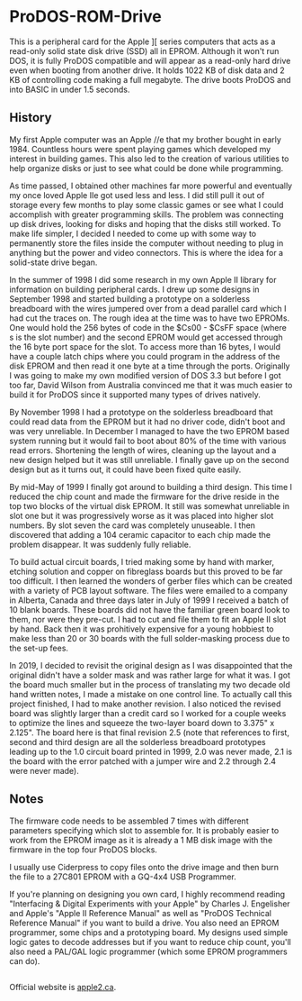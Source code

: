 # ProDOS-ROM-Drive
This is a peripheral card for the Apple ][ series computers that acts as a read-only solid state disk drive (SSD) all in EPROM. Although it won't run DOS, it is fully ProDOS compatible and will appear as a read-only hard drive even when booting from another drive. It holds 1022 KB of disk data and 2 KB of controlling code making a full megabyte. The drive boots ProDOS and into BASIC in under 1.5 seconds. 

## History

My first Apple computer was an Apple //e that my brother bought in early 1984. Countless hours were spent playing games which developed my interest in building games. This also led to the creation of various utilities to help organize disks or just to see what could be done while programming.

As time passed, I obtained other machines far more powerful and eventually my once loved Apple IIe got used less and less. I did still pull it out of storage every few months to play some classic games or see what I could accomplish with greater programming skills. The problem was connecting up disk drives, looking for disks and hoping that the disks still worked. To make life simpler, I decided I needed to come up with some way to permanently store the files inside the computer without needing to plug in anything but the power and video connectors. This is where the idea for a solid-state drive began.

In the summer of 1998 I did some research in my own Apple II library for information on building peripheral cards. I drew up some designs in September 1998 and started building a prototype on a solderless breadboard with the wires jumpered over from a dead parallel card which I had cut the traces on. The rough idea at the time was to have two EPROMs. One would hold the 256 bytes of code in the $Cs00 - $CsFF space (where s is the slot number) and the second EPROM would get accessed through the 16 byte port space for the slot. To access more than 16 bytes, I would have a couple latch chips where you could program in the address of the disk EPROM and then read it one byte at a time through the ports. Originally I was going to make my own modified version of DOS 3.3 but before I got too far, David Wilson from Australia convinced me that it was much easier to build it for ProDOS since it supported many types of drives natively.

By November 1998 I had a prototype on the solderless breadboard that could read data from the EPROM but it had no driver code, didn't boot and was very unreliable. In December I managed to have the two EPROM based system running but it would fail to boot about 80% of the time with various read errors. Shortening the length of wires, cleaning up the layout and a new design helped but it was still unreliable. I finally gave up on the second design but as it turns out, it could have been fixed quite easily.

By mid-May of 1999 I finally got around to building a third design. This time I reduced the chip count and made the firmware for the drive reside in the top two blocks of the virtual disk EPROM. It still was somewhat unreliable in slot one but it was progressively worse as it was placed into higher slot numbers. By slot seven the card was completely unuseable. I then discovered that adding a 104 ceramic capacitor to each chip made the problem disappear. It was suddenly fully reliable.

To build actual circuit boards, I tried making some by hand with marker, etching solution and copper on fibreglass boards but this proved to be far too difficult. I then learned the wonders of gerber files which can be created with a variety of PCB layout software. The files were emailed to a company in Alberta, Canada and three days later in July of 1999 I received a batch of 10 blank boards. These boards did not have the familiar green board look to them, nor were they pre-cut. I had to cut and file them to fit an Apple II slot by hand. Back then it was prohitively expensive for a young hobbiest to make less than 20 or 30 boards with the full solder-masking process due to the set-up fees.

In 2019, I decided to revisit the original design as I was disappointed that the original didn't have a solder mask and was rather large for what it was. I got the board much smaller but in the process of translating my two decade old hand written notes, I made a mistake on one control line. To actually call this project finished, I had to make another revision. I also noticed the revised board was slightly larger than a credit card so I worked for a couple weeks to optimize the lines and squeeze the two-layer board down to 3.375" x 2.125". The board here is that final revision 2.5 (note that references to first, second and third design are all the solderless breadboard prototypes leading up to the 1.0 circuit board printed in 1999, 2.0 was never made, 2.1 is the board with the error patched with a jumper wire and 2.2 through 2.4 were never made).

## Notes

The firmware code needs to be assembled 7 times with different parameters specifying which slot to assemble for. It is probably easier to work from the EPROM image as it is already a 1 MB disk image with the firmware in the top four ProDOS blocks.

I usually use Ciderpress to copy files onto the drive image and then burn the file to a 27C801 EPROM with a GQ-4x4 USB Programmer.

If you're planning on designing you own card, I highly recommend reading "Interfacing & Digital Experiments with your Apple" by Charles J. Engelisher and Apple's "Apple II Reference Manual" as well as "ProDOS Technical Reference Manual" if you want to build a drive. You also need an EPROM programmer, some chips and a prototyping board. My designs used simple logic gates to decode addresses but if you want to reduce chip count, you'll also need a PAL/GAL logic programmer (which some EPROM programmers can do).

##
Official website is [apple2.ca](http://apple2.ca/).
